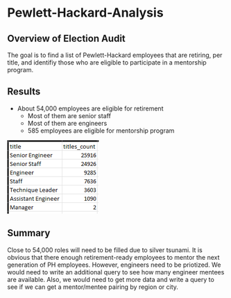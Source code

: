 # Pewlett-Hackard-Analysis

## Overview of Election Audit
The goal is to find a list of Pewlett-Hackard employees that are retiring, per title, and identifiy those who are eligible to participate in a mentorship program.


## Results

- About 54,000 employees are eligible for retirement
  - Most of them are senior staff
  - Most of them are engineers
  - 585 employees are eligible for mentorship program

![](https://github.com/mpfraser7/Pewlett-Hackard-Analysis/blob/main/PH%20results.png)



## Summary
Close to 54,000 roles will need to be filled due to silver tsunami. It is obvious that there enough retirement-ready employees to mentor the next generation of PH employees. However, engineers need to be priotized. We would need to write an additional query to see how many engineer mentees are available. Also, we would need to get more data and write a query to see if we can get a mentor/mentee pairing by region or city.
